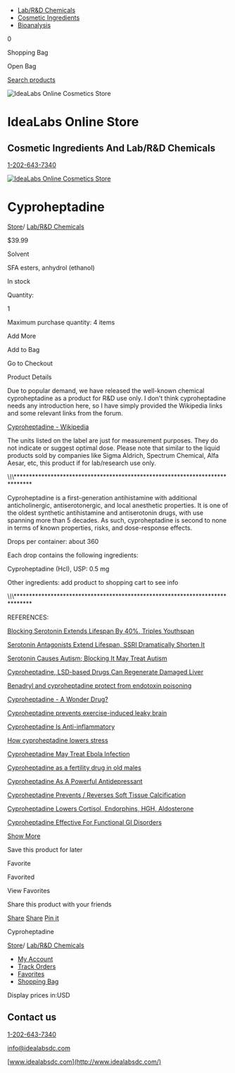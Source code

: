 - [Lab/R&D Chemicals](https://idealabs.ecwid.com/Lab-R&D-Chemicals-c20672606)
- [Cosmetic Ingredients](https://idealabs.ecwid.com/Cosmetic-Ingredients-c20672605)
- [Bioanalysis](https://idealabs.ecwid.com/Bioanalysis-c127040361)

0

Shopping Bag

Open Bag

[Search products](https://idealabs.ecwid.com/search)

![IdeaLabs Online Cosmetics Store](https://d2j6dbq0eux0bg.cloudfront.net/images/10031255/651481695.jpg)

# IdeaLabs Online Store

## Cosmetic Ingredients And Lab/R&D Chemicals

[1-202-643-7340](tel:12026437340)

[![IdeaLabs Online Cosmetics Store](https://d2j6dbq0eux0bg.cloudfront.net/images/10031255/651481695.jpg)](https://idealabs.ecwid.com/)

# Cyproheptadine

[Store](https://idealabs.ecwid.com/)/ [Lab/R&D Chemicals](https://idealabs.ecwid.com/Lab-R&D-Chemicals-c20672606)

$39.99

Solvent

SFA esters, anhydrol (ethanol)

In stock

Quantity:

1

Maximum purchase quantity: 4 items

Add More

Add to Bag

Go to Checkout

Product Details

Due to popular demand, we have released the well-known chemical cyproheptadine as a product for R&D use only. I don't think cyproheptadine needs any introduction here, so I have simply provided the Wikipedia links and some relevant links from the forum.

[Cyproheptadine - Wikipedia](https://en.wikipedia.org/wiki/Cyproheptadine)

The units listed on the label are just for measurement purposes. They do not indicate or suggest optimal dose. Please note that similar to the liquid products sold by companies like Sigma Aldrich, Spectrum Chemical, Alfa Aesar, etc, this product if for lab/research use only.

\\*\\*\\*\*\*\*\*\*\*\*\*\*\*\*\*\*\*\*\*\*\*\*\*\*\*\*\*\*\*\*\*\*\*\*\*\*\*\*\*\*\*\*\*\*\*\*\*\*\*\*\*\*\*\*\*\*\*\*\*\*\*\*\*\*\*\*\*\*\*\*\*\*\*\*\*\*\*\*\*

Cyproheptadine is a first-generation antihistamine with additional anticholinergic, antiserotonergic, and local anesthetic properties. It is one of the oldest synthetic antihistamine and antiserotonin drugs, with use spanning more than 5 decades. As such, cyproheptadine is second to none in terms of known properties, risks, and dose-response effects.

Drops per container: about 360

Each drop contains the following ingredients:

Cyproheptadine (Hcl), USP: 0.5 mg

Other ingredients: add product to shopping cart to see info

\\*\\*\\*\*\*\*\*\*\*\*\*\*\*\*\*\*\*\*\*\*\*\*\*\*\*\*\*\*\*\*\*\*\*\*\*\*\*\*\*\*\*\*\*\*\*\*\*\*\*\*\*\*\*\*\*\*\*\*\*\*\*\*\*\*\*\*\*\*\*\*\*\*\*\*\*\*\*\*\*

REFERENCES:

[Blocking Serotonin Extends Lifespan By 40%, Triples Youthspan](https://raypeatforum.com/community/threads/blocking-serotonin-extends-lifespan-by-40-triples-youthspan.8745/)

[Serotonin Antagonists Extend Lifespan, SSRI Dramatically Shorten It](https://raypeatforum.com/community/threads/serotonin-antagonists-extend-lifespan-ssri-dramatically-shorten-it.6451/)

[Serotonin Causes Autism; Blocking It May Treat Autism](https://raypeatforum.com/community/threads/serotonin-causes-autism-blocking-it-may-treat-autism.7978/)

[Cyproheptadine, LSD-based Drugs Can Regenerate Damaged Liver](https://raypeatforum.com/community/threads/cyproheptadine-lsd-based-drugs-can-regenerate-damaged-liver.3398/)

[Benadryl and cyproheptadine protect from endotoxin poisoning](https://raypeatforum.com/community/threads/benadryl-and-cyproheptadine-protect-from-endotoxin-poisoning.5794/)

[Cyproheptadine - A Wonder Drug?](https://raypeatforum.com/community/threads/cyproheptadine-a-wonder-drug.2508/)

[Cyproheptadine prevents exercise-induced leaky brain](https://raypeatforum.com/community/threads/cyproheptadine-prevents-exercise-induced-leaky-brain.4457/)

[Cyproheptadine Is Anti-inflammatory](https://raypeatforum.com/community/threads/cyproheptadine-is-anti-inflammatory.6377/)

[How cyproheptadine lowers stress](https://raypeatforum.com/community/threads/how-cyproheptadine-lowers-stress.6820/)

[Cyproheptadine May Treat Ebola Infection](https://raypeatforum.com/community/threads/cyproheptadine-may-treat-ebola-infection.7481/)

[Cyproheptadine as a fertility drug in old males](https://raypeatforum.com/community/threads/cyproheptadine-as-a-fertility-drug-in-old-males.8057/)

[Cyproheptadine As A Powerful Antidepressant](https://raypeatforum.com/community/threads/cyproheptadine-as-a-powerful-antidepressant.8058/)

[Cyproheptadine Prevents / Reverses Soft Tissue Calcification](https://raypeatforum.com/community/threads/cyproheptadine-prevents-reverses-soft-tissue-calcification.8054/)

[Cyproheptadine Lowers Cortisol, Endorphins, HGH, Aldosterone](https://raypeatforum.com/community/threads/cyproheptadine-lowers-cortisol-endorphins-hgh-aldosterone.6376/)

[Cyproheptadine Effective For Functional GI Disorders](https://raypeatforum.com/community/threads/cyproheptadine-effective-for-functional-gi-disorders.8053/)

[Show More](javascript:;)

Save this product for later

Favorite

Favorited

View Favorites

Share this product with your friends

[Share](https://facebook.com/sharer/sharer.php?u=https%3A%2F%2Fidealabs.ecwid.com%2FCyproheptadine-p77044652) [Share](https://twitter.com/intent/tweet/?text=Cyproheptadine&url=https%3A%2F%2Fidealabs.ecwid.com%2FCyproheptadine-p77044652) [Pin it](https://pinterest.com/pin/create/button/?url=https%3A%2F%2Fidealabs.ecwid.com%2FCyproheptadine-p77044652&description=Cyproheptadine)

Cyproheptadine

[Store](https://idealabs.ecwid.com/)/ [Lab/R&D Chemicals](https://idealabs.ecwid.com/Lab-R&D-Chemicals-c20672606)

- [My Account](https://idealabs.ecwid.com/account)
- [Track Orders](https://idealabs.ecwid.com/account)
- [Favorites](https://idealabs.ecwid.com/account/favorites)
- [Shopping Bag](https://idealabs.ecwid.com/cart)

Display prices in:USD

## Contact us

[1-202-643-7340](tel:12026437340)

[info@idealabsdc.com](mailto:info@idealabsdc.com)

[www.idealabsdc.com](http://www.idealabsdc.com/)